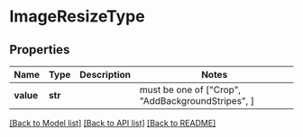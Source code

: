 # ImageResizeType


## Properties
Name | Type | Description | Notes
------------ | ------------- | ------------- | -------------
**value** | **str** |  |  must be one of ["Crop", "AddBackgroundStripes", ]

[[Back to Model list]](../README.md#documentation-for-models) [[Back to API list]](../README.md#documentation-for-api-endpoints) [[Back to README]](../README.md)


